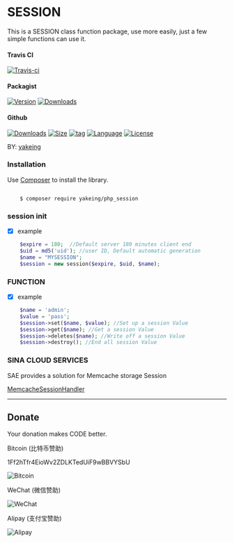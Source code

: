 # SESSION

This is a SESSION class function package, use more easily, just a few simple functions can use it.

#### Travis CI

[![Travis-ci](https://api.travis-ci.org/yakeing/php_session.svg)](https://travis-ci.org/yakeing/php_session)

#### Packagist

[![Version](http://img.shields.io/packagist/v/yakeing/php_session.svg)](https://packagist.org/packages/yakeing/php_session)
[![Downloads](http://img.shields.io/packagist/dt/yakeing/php_session.svg)](https://packagist.org/packages/yakeing/php_session)

#### Github

[![Downloads](https://img.shields.io/github/downloads/yakeing/php_session/total.svg)](https://github.com/yakeing/php_session)
[![Size](https://img.shields.io/github/size/yakeing/php_session/src/php_session/session.php.svg)](https://github.com/yakeing/php_session)
[![tag](https://img.shields.io/github/tag/yakeing/php_session.svg)](https://github.com/yakeing/php_session)
[![Language](https://oauth.applinzi.com/SvgLabel/4D4D4D/Language/F66000/PHP/image.svg)](https://github.com/yakeing/php_session)
[![License](https://oauth.applinzi.com/SvgLabel/4D4D4D/License/007EC6/MPL-2.0/image.svg)](https://github.com/yakeing/php_session)

BY: [yakeing](http://weibo.com/yakeing)

### Installation

Use [Composer](https://getcomposer.org) to install the library.

```

    $ composer require yakeing/php_session

```

### session init

- [x] example
```php
    $expire = 180;  //Default server 180 minutes client end
    $uid = md5('uid'); //user ID, Default automatic generation
    $name = "MYSESSION";
    $session = new session($expire, $uid, $name);
```

### FUNCTION

- [x] example
```php
    $name = 'admin';
    $value = 'pass';
    $session->set($name, $value); //Set up a session Value
    $session->get($name); //Get a session Value
    $session->deletes($name); //Write off a session Value
    $session->destroy(); //End all session Value
```

### SINA CLOUD SERVICES

SAE provides a solution for Memcache storage Session

[MemcacheSessionHandler](http://www.sinacloud.com/doc/sae/php/runtime.html#session)

---

Donate
---
Your donation makes CODE better.

 Bitcoin (比特币赞助)

 1Ff2hTfr4EioWv2ZDLKTedUiF9wBBVYSbU

 ![Bitcoin](https://oauth.applinzi.com/QR/230/bitcoin%3a1Ff2hTfr4EioWv2ZDLKTedUiF9wBBVYSbU/Bitcoin.png)

 WeChat (微信赞助)

 ![WeChat](https://oauth.applinzi.com/QR/230/wxp%3a%7C%7Cf2f0SOGAUjQ1ALzigoyN7nW8tK68D2oeU3YO/WeChat.png)

 Alipay (支付宝赞助)

 ![Alipay](https://oauth.applinzi.com/QR/230/HTTPS%3a%7C%7CQR.ALIPAY.COM%7CTSX082709YGHVXYUQCWKD6/Alipay.png)

